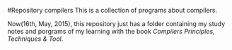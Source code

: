 #Repository compilers
This is a collection of programs about compilers.

Now(16th, May, 2015), this repository just has a folder containing my study notes and porgrams of my learning with the book _Compilers Principles, Techniques & Tool_.
